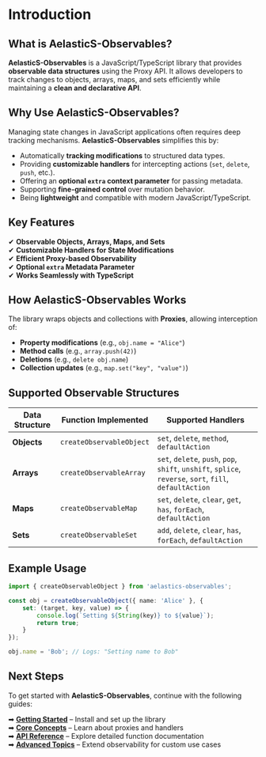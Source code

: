 # Introduction

## What is AelasticS-Observables?

**AelasticS-Observables** is a JavaScript/TypeScript library that provides **observable data structures** using the Proxy API. It allows developers to track changes to objects, arrays, maps, and sets efficiently while maintaining a **clean and declarative API**.

## Why Use AelasticS-Observables?

Managing state changes in JavaScript applications often requires deep tracking mechanisms. **AelasticS-Observables** simplifies this by:
- Automatically **tracking modifications** to structured data types.
- Providing **customizable handlers** for intercepting actions (`set`, `delete`, `push`, etc.).
- Offering an **optional `extra` context parameter** for passing metadata.
- Supporting **fine-grained control** over mutation behavior.
- Being **lightweight** and compatible with modern JavaScript/TypeScript.

## Key Features

✔ **Observable Objects, Arrays, Maps, and Sets**  
✔ **Customizable Handlers for State Modifications**  
✔ **Efficient Proxy-based Observability**  
✔ **Optional `extra` Metadata Parameter**  
✔ **Works Seamlessly with TypeScript**  

## How AelasticS-Observables Works

The library wraps objects and collections with **Proxies**, allowing interception of:
- **Property modifications** (e.g., `obj.name = "Alice"`)
- **Method calls** (e.g., `array.push(42)`)
- **Deletions** (e.g., `delete obj.name`)
- **Collection updates** (e.g., `map.set("key", "value")`)

## Supported Observable Structures

| Data Structure | Function Implemented | Supported Handlers |
|---------------|---------------------|----------------------|
| **Objects**  | `createObservableObject` | `set`, `delete`, `method`, `defaultAction` |
| **Arrays**   | `createObservableArray`  | `set`, `delete`, `push`, `pop`, `shift`, `unshift`, `splice`, `reverse`, `sort`, `fill`, `defaultAction` |
| **Maps**     | `createObservableMap`    | `set`, `delete`, `clear`, `get`, `has`, `forEach`, `defaultAction` |
| **Sets**     | `createObservableSet`    | `add`, `delete`, `clear`, `has`, `forEach`, `defaultAction` |

## Example Usage

```typescript
import { createObservableObject } from 'aelastics-observables';

const obj = createObservableObject({ name: 'Alice' }, {
    set: (target, key, value) => {
        console.log(`Setting ${String(key)} to ${value}`);
        return true;
    }
});

obj.name = 'Bob'; // Logs: "Setting name to Bob"
```

## Next Steps

To get started with **AelasticS-Observables**, continue with the following guides:

➡ **[Getting Started](./getting-started.md)** – Install and set up the library  
➡ **[Core Concepts](./core-concepts.md)** – Learn about proxies and handlers  
➡ **[API Reference](./api/api-overview.md)** – Explore detailed function documentation  
➡ **[Advanced Topics](./advanced/extending-handlers.md)** – Extend observability for custom use cases  
